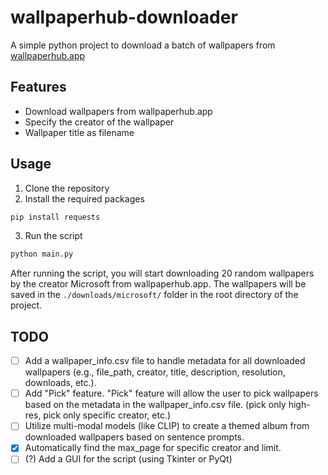 # wallpaperhub-downloader
A simple python project to download a batch of wallpapers from [wallpaperhub.app](https://www.wallpaperhub.app/)

## Features
- Download wallpapers from wallpaperhub.app
- Specify the creator of the wallpaper
- Wallpaper title as filename

## Usage
1. Clone the repository
2. Install the required packages
```bash
pip install requests
```
3. Run the script
```bash
python main.py
```

After running the script, you will start downloading 20 random wallpapers by the creator Microsoft from wallpaperhub.app. The wallpapers will be saved in the `./downloads/microsoft/` folder in the root directory of the project.

## TODO
- [ ] Add a wallpaper_info.csv file to handle metadata for all downloaded wallpapers (e.g., file_path, creator, title, description, resolution, downloads, etc.).
- [ ] Add "Pick" feature. "Pick" feature will allow the user to pick wallpapers based on the metadata in the wallpaper_info.csv file. (pick only high-res, pick only specific creator, etc.)
- [ ] Utilize multi-modal models (like CLIP) to create a themed album from downloaded wallpapers based on sentence prompts.
- [x] Automatically find the max_page for specific creator and limit.
- [ ] (?) Add a GUI for the script (using Tkinter or PyQt)